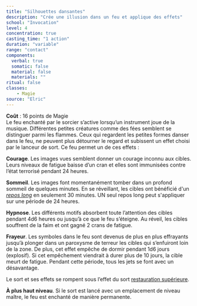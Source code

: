 ```yaml
---
title: "Silhouettes dansantes"
description: "Crée une illusion dans un feu et applique des effets"
school: "Invocation"
level: 4
concentration: true
casting_time: "1 action"
duration: "variable"
range: "contact"
components:
  verbal: true
  somatic: false
  material: false
  materials: ""
ritual: false
classes:
    - Magie
source: "Elric"   
---
```

**Coût** : 16 points de Magie  
Le feu enchanté par le sorcier s’active lorsqu’un instrument joue de la musique. Différentes petites créatures comme des fées semblent se distinguer parmi les flammes. Ceux qui regardent les petites formes danser dans le feu, ne peuvent plus détourner le regard et subissent un effet choisi par le lanceur de sort. Ce feu permet un de ces effets :  

**Courage**. Les images vues semblent donner un courage inconnu aux cibles. Leurs niveaux de fatigue baisse d’un cran et elles sont immunisées contre l’état terrorisé pendant 24 heures.  

**Sommeil**. Les images font momentanément tomber dans un profond sommeil de quelques minutes. En se réveillant, les cibles ont bénéficié d'un [_repos long_](/gerer-la-sante-du-personnage/#repos-long) en seulement 30 minutes. UN seul repos long peut s'appliquer sur une période de 24 heures.    

**Hypnose**. Les différents motifs absorbent toute l’attention des cibles pendant 4d6 heures ou jusqu’à ce que le feu s’éteigne. Au réveil, les cibles souffrent de la faim et ont gagné 2 crans de fatigue.  

**Frayeur**. Les symboles dans le feu sont devenus de plus en plus effrayants jusqu’à plonger dans un paroxysme de terreur les cibles qui s’enfuiront loin de la zone. De plus, cet effet empêche de dormir pendant 1d6 jours (explosif). Si cet empêchement viendrait à durer plus de 10 jours, la cible meurt de fatigue. Pendant cette période, tous les jets se font avec un désavantage.  

Le sort et ses effets se rompent sous l’effet du sort [restauration supérieure](/restauration-superieure).  

**À plus haut niveau**. Si le sort est lancé avec un emplacement de niveau maître, le feu est enchanté de manière permanente.    
